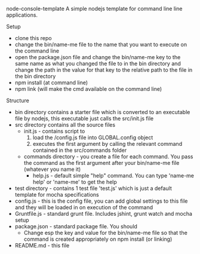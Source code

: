 node-console-template
A simple nodejs template for command line line applications.

Setup

- clone this repo
- change the bin/name-me file to the name that you want to execute on the command line
- open the package.json file and change the bin/name-me key to the same name as 
  what you changed the file to in the bin directory and change the path in the value 
  for that key to the relative path to the file in the bin directory
- npm install (at command line)
- npm link (will make the cmd available on the command line)

Structure

- bin directory contains a starter file which is converted to an executable file
  by nodejs, this executable just calls the src/init.js file
- src directory contains all the source files
	- init.js - contains script to 
		1. load the /config.js file into GLOBAL.config object
		2. executes the first argument by calling the relevant
		   command contained in the src/commands folder
	- commands directory - you create a file for each
	  command. You pass the command as the first argument
	  after your bin/name-me file (whatever you name it)
		- help.js - default simple "help" command. You can
		  type 'name-me help' or 'name-me' to get the help
- test directory - contains 1 test file 'test.js' which
  is just a default template for mocha specifications
- config.js - this is the config file, you can add global
  settings to this file and they will be loaded in
  on execution of the command
- Gruntfile.js - standard grunt file. Includes jshint,
  grunt watch and mocha setup
- package.json - standard package file. You should
	- Change esp the key and value for the bin/name-me file
	  so that the command is created appropriately on
	  npm install (or linking)
- README.md - this file
